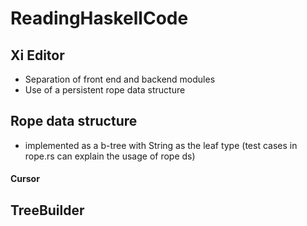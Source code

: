 
# ReadingHaskellCode


## Xi Editor 

- Separation of front end and backend modules 
- Use of a persistent rope data structure 

## Rope data structure 

- implemented as a b-tree with String as the leaf type 
  (test cases in rope.rs can explain the usage of rope ds)
#### Cursor 


## TreeBuilder 
